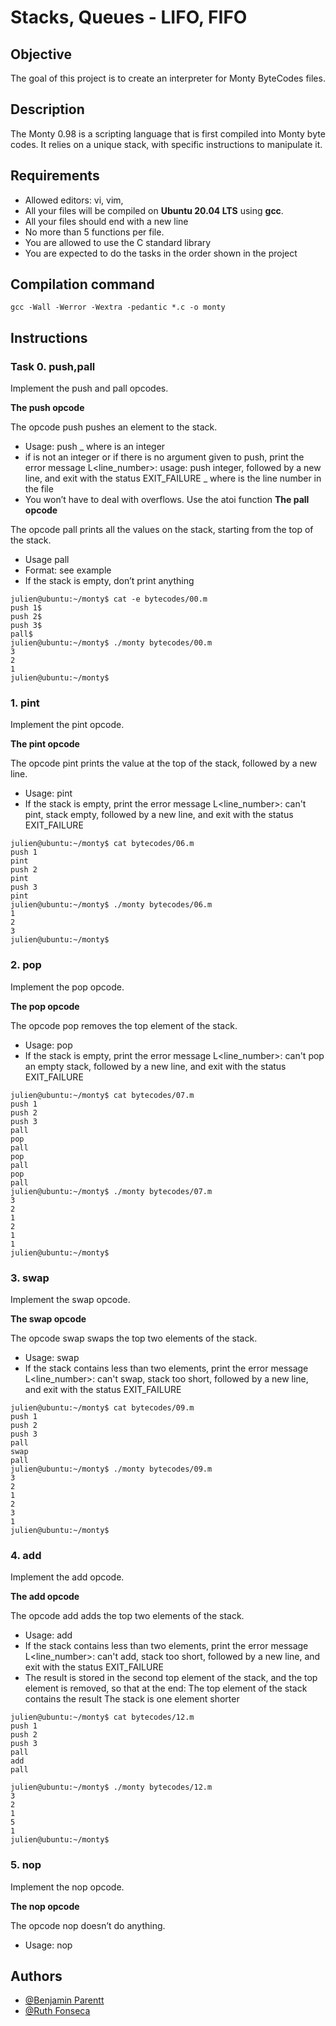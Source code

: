 # Stacks, Queues - LIFO, FIFO
## Objective
The goal of this project is to create an interpreter for Monty ByteCodes files.
## Description
The Monty 0.98 is a scripting language that is first compiled into Monty byte codes. It relies on a unique stack, with specific instructions to manipulate it.
##  Requirements
* Allowed editors: vi, vim, 
* All your files will be compiled on **Ubuntu 20.04 LTS** using **gcc**.
* All your files should end with a new line
* No more than 5 functions per file.
* You are allowed to use the C standard library
* You are expected to do the tasks in the order shown in the project
## Compilation command
``` gcc -Wall -Werror -Wextra -pedantic *.c -o monty ```
## Instructions
### Task 0. push,pall
Implement the push and pall opcodes.

**The push opcode**

The opcode push pushes an element to the stack.

* Usage: push <int>
_ where <int> is an integer
* if <int> is not an integer or if there is no argument given to push, print the error message L<line_number>: usage: push integer, followed by a new line, and exit with the status EXIT_FAILURE
_ where is the line number in the file
* You won’t have to deal with overflows. Use the atoi function
**The pall opcode**

The opcode pall prints all the values on the stack, starting from the top of the stack.

* Usage pall
* Format: see example
* If the stack is empty, don’t print anything
```
julien@ubuntu:~/monty$ cat -e bytecodes/00.m
push 1$
push 2$
push 3$
pall$
julien@ubuntu:~/monty$ ./monty bytecodes/00.m
3
2
1
julien@ubuntu:~/monty$
```
### 1. pint
Implement the pint opcode.

**The pint opcode**

The opcode pint prints the value at the top of the stack, followed by a new line.

* Usage: pint
* If the stack is empty, print the error message L<line_number>: can't pint, stack empty, followed by a new line, and exit with the status EXIT_FAILURE
```
julien@ubuntu:~/monty$ cat bytecodes/06.m 
push 1
pint
push 2
pint
push 3
pint
julien@ubuntu:~/monty$ ./monty bytecodes/06.m 
1
2
3
julien@ubuntu:~/monty$
```
### 2. pop
Implement the pop opcode.

**The pop opcode**

The opcode pop removes the top element of the stack.

* Usage: pop
* If the stack is empty, print the error message L<line_number>: can't pop an empty stack, followed by a new line, and exit with the status EXIT_FAILURE
```
julien@ubuntu:~/monty$ cat bytecodes/07.m 
push 1
push 2
push 3
pall
pop
pall
pop
pall
pop
pall
julien@ubuntu:~/monty$ ./monty bytecodes/07.m 
3
2
1
2
1
1
julien@ubuntu:~/monty$
```
### 3. swap
Implement the swap opcode.

**The swap opcode**

The opcode swap swaps the top two elements of the stack.

* Usage: swap
* If the stack contains less than two elements, print the error message L<line_number>: can't swap, stack too short, followed by a new line, and exit with the status EXIT_FAILURE
```
julien@ubuntu:~/monty$ cat bytecodes/09.m 
push 1
push 2
push 3
pall
swap
pall
julien@ubuntu:~/monty$ ./monty bytecodes/09.m 
3
2
1
2
3
1
julien@ubuntu:~/monty$
```
### 4. add
Implement the add opcode.

**The add opcode**

The opcode add adds the top two elements of the stack.

* Usage: add
* If the stack contains less than two elements, print the error message L<line_number>: can't add, stack too short, followed by a new line, and exit with the status EXIT_FAILURE
* The result is stored in the second top element of the stack, and the top element is removed, so that at the end:
The top element of the stack contains the result
The stack is one element shorter
```
julien@ubuntu:~/monty$ cat bytecodes/12.m 
push 1
push 2
push 3
pall
add
pall

julien@ubuntu:~/monty$ ./monty bytecodes/12.m 
3
2
1
5
1
julien@ubuntu:~/monty$
```
### 5. nop
Implement the nop opcode.

**The nop opcode**

The opcode nop doesn’t do anything.

* Usage: nop

## Authors
- [@Benjamin Parentt](https://github.com/benjaminparentt)
- [@Ruth Fonseca](https://github.com/ruthfonsecass)










